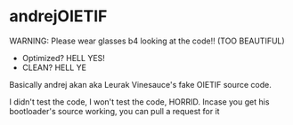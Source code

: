 # andrejOIETIF
WARNING: Please wear glasses b4 looking at the code!! (TOO BEAUTIFUL)
+ Optimized? HELL YES!
+ CLEAN? HELL YE


Basically andrej akan aka Leurak Vinesauce's fake OIETIF source code.

I didn't test the code, I won't test the code, HORRID.
Incase you get his bootloader's source working, you can pull a request for it
